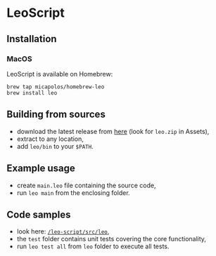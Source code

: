 # LeoScript

## Installation

### MacOS

LeoScript is available on Homebrew:

```
brew tap micapolos/homebrew-leo
brew install leo
```

## Building from sources

* download the latest release from [here](https://github.com/micapolos/leo-script/releases) (look for `leo.zip` in Assets),
* extract to any location,
* add `leo/bin` to your `$PATH`.

## Example usage

* create `main.leo` file containing the source code,
* run `leo main` from the enclosing folder.

## Code samples
* look here: [`/leo-script/src/leo`](https://github.com/micapolos/leo-script/blob/master/src/leo),
* the `test` folder contains unit tests covering the core functionality,
* run `leo test all` from `leo` folder to execute all tests.
